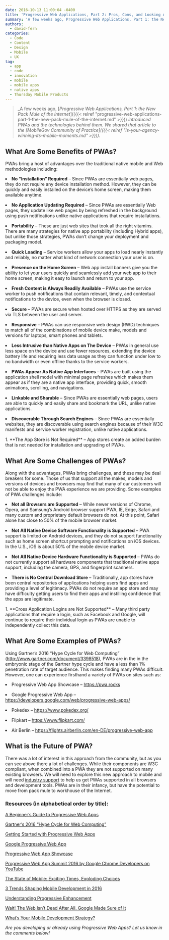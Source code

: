 ```yaml
---
date: 2016-10-13 11:00:04 -0400
title: 'Progressive Web Applications, Part 2: Pros, Cons, and Looking Ahead'
summary: 'A few weeks ago, Progressive Web Applications, Part 1: the New Pack Mule of the Internet introduced PWAs and the technologies behind them. We shared that article to the MobileGov Community of Practice and asked about the pros and cons of this approach to winning mobile moments. What Are Some Benefits of PWAs? PWAs bring'
authors:
  - david-fern
categories:
  - Code
  - Content
  - Design
  - Mobile
  - UX
tag:
  - app
  - code
  - innovation
  - mobile
  - mobile apps
  - native apps
  - Thursday Mobile Products
---
```


> _A few weeks ago, [_Progressive Web Applications, Part 1: the New Pack Mule of the Internet_](({{< relref "progressive-web-applications-part-1-the-new-pack-mule-of-the-internet.md" >}})) _introduced PWAs and the technologies behind them. We shared that article to the [_MobileGov Community of Practice_](({{< relref "is-your-agency-winning-its-mobile-moments.md" >}}))._

## What Are Some Benefits of PWAs?

PWAs bring a host of advantages over the traditional native mobile and Web methodologies including:

<li style="margin-bottom: 15px">
  <strong>No “Installation” Required</strong> – Since PWAs are essentially web pages, they do not require any device installation method. However, they can be quickly and easily installed on the device’s home screen, making them available anytime.
</li>
<li style="margin-bottom: 15px">
  <strong>No Application Updating Required</strong> – Since PWAs are essentially Web pages, they update like web pages by being refreshed in the background using push notifications unlike native applications that require installations.
</li>
<li style="margin-bottom: 15px">
  <strong>Portability</strong> &#8211; These are just web sites that took all the right vitamins. There are many strategies for native app portability (including Hybrid apps), but unlike those strategies, PWAs don&#8217;t change your deployment and packaging model.
</li>
<li style="margin-bottom: 15px">
  <strong>Quick Loading</strong> &#8211; Service workers allow your apps to load nearly instantly and reliably, no matter what kind of network connection your user is on.
</li>
<li style="margin-bottom: 15px">
  <strong>Presence on the Home Screen</strong> &#8211; Web app install banners give you the ability to let your users quickly and seamlessly add your web app to their home screen, making it easy to launch and return to your app.
</li>
<li style="margin-bottom: 15px">
  <strong>Fresh Content is Always Readily Available</strong> – PWAs use the service worker to push notifications that contain relevant, timely, and contextual notifications to the device, even when the browser is closed.
</li>
<li style="margin-bottom: 15px">
  <strong>Secure</strong> – PWAs are secure when hosted over HTTPS as they are served via TLS between the user and server.
</li>
<li style="margin-bottom: 15px">
  <strong>Responsive</strong> – PWAs can use responsive web design (RWD) techniques to match all of the combinations of mobile device make, models and versions for laptops, smart phones and tablets.
</li>
<li style="margin-bottom: 15px">
  <strong>Less Intrusive than Native Apps on The Device</strong> – PWAs in general use less space on the device and use fewer resources, extending the device battery life and requiring less data usage as they can function under low to no bandwidth or even offline thanks to the service workers.
</li>
<li style="margin-bottom: 15px">
  <strong>PWAs Appear As Native App Interfaces</strong> – PWAs are built using the application shell model with minimal page refreshes which makes them appear as if they are a native app interface, providing quick, smooth animations, scrolling, and navigations.
</li>
<li style="margin-bottom: 15px">
  <strong>Linkable and Sharable</strong> &#8211; Since PWAs are essentially web pages, users are able to quickly and easily share and bookmark the URL, unlike native applications.
</li>
<li style="margin-bottom: 15px">
  <strong>Discoverable Through Search Engines</strong> – Since PWAs are essentially websites, they are discoverable using search engines because of their W3C manifests and service worker registration, unlike native applications.
</li>
  1. **The App Store is Not Required** – App stores create an added burden that is not needed for installation and upgrading of PWAs.

## What Are Some Challenges of PWAs?

Along with the advantages, PWAs bring challenges, and these may be deal breakers for some. Those of us that support all the makes, models and versions of devices and browsers may find that many of our customers will not be able to enjoy the PWA experience we are providing. Some examples of PWA challenges include:

<li style="margin-bottom: 15px">
  <strong>Not all Browsers are Supported</strong> – While newer versions of Chrome, Opera, and Samsung’s Android browser support PWA, IE, Edge, Safari and many custom and proprietary default browsers do not. At this point, Safari alone has close to 50% of the mobile browser market.
</li>
<li style="margin-bottom: 15px">
  <strong>Not All Native Device Software Functionality is Supported</strong> – PWA support is limited on Android devices, and they do not support functionality such as home screen shortcut prompting and notifications on iOS devices. In the U.S., iOS is about 50% of the mobile device market.
</li>
<li style="margin-bottom: 15px">
  <strong>Not All Native Device Hardware Functionality is Supported</strong> – PWAs do not currently support all hardware components that traditional native apps support, including the camera, GPS, and fingerprint scanners.
</li>
<li style="margin-bottom: 15px">
  <strong>There is No Central Download Store</strong> – Traditionally, app stores have been central repositories of applications helping users find apps and providing a level of legitimacy. PWAs do not require an app store and may have difficulty getting users to find their apps and instilling confidence that the apps are legitimate.
</li>
  1. **Cross Application Logins are Not Supported** – Many third party applications that require a login, such as Facebook and Google, will continue to require their individual login as PWAs are unable to independently collect this data.

## What Are Some Examples of PWAs?

Using Gartner’s 2016 “Hype Cycle for Web Computing” (<http://www.gartner.com/document/3398518>), PWAs are in the in the embryonic stage of the Gartner hype cycle and have a less than 1% penetration rate of target audience. This makes finding many PWAs difficult. However, one can experience firsthand a variety of PWAs on sites such as:

<li style="margin-bottom: 15px">
  Progressive Web App Showcase &#8211; <a href="https://pwa.rocks/">https://pwa.rocks</a>
</li>
<li style="margin-bottom: 15px">
  Google Progressive Web App &#8211; <a href="https://developers.google.com/web/progressive-web-apps/">https://developers.google.com/web/progressive-web-apps/</a>
</li>
<li style="margin-bottom: 15px">
  Pokedex &#8211; <a href="https://www.pokedex.org/">https://www.pokedex.org/</a>
</li>
<li style="margin-bottom: 15px">
  Flipkart &#8211; <a href="https://www.flipkart.com/">https://www.flipkart.com/</a>
</li>
<li style="margin-bottom: 15px">
  Air Berlin &#8211; <a href="https://flights.airberlin.com/en-DE/progressive-web-app">https://flights.airberlin.com/en-DE/progressive-web-app</a>
</li>

## What is the Future of PWA?

There was a lot of interest in this approach from the community, but as you can see above there a lot of challenges. While their components are W3C compliant, when combined into a PWA they are not supported on many existing browsers. We will need to explore this new approach to mobile and will need [industry support](http://www.benfarrell.com/2016/02/26/progressive-web-apps/) to help us get PWAs supported in all browsers and development tools. PWAs are in their infancy, but have the potential to move from pack mule to workhouse of the Internet.

 

### Resources (in alphabetical order by title):

[A Beginner’s Guide to Progressive Web Apps](https://www.smashingmagazine.com/2016/08/a-beginners-guide-to-progressive-web-apps/)

[Gartner’s 2016 “Hype Cycle for Web Computing”](http://www.gartner.com/document/3398518)

[Getting Started with Progressive Web Apps](https://addyosmani.com/blog/getting-started-with-progressive-web-apps/)

[Google Progressive Web App](https://developers.google.com/web/progressive-web-apps/)

[Progressive Web App Showcase](https://www.pwa.rocks)

[Progressive Web App Summit 2016 by Google Chrome Developers on YouTube](https://www.youtube.com/playlist?list=PLNYkxOF6rcIAWWNR_Q6eLPhsyx6VvYjVb)

[The State of Mobile: Exciting Times, Exploding Choices](http://sdtimes.com/the-state-of-mobile-exciting-times-exploding-choices/)

[3 Trends Shaping Mobile Development in 2016](https://adtmag.com/blogs/dev-watch/2016/01/mobile-dev-trends.aspx)

[Understanding Progressive Enhancement](http://alistapart.com/article/understandingprogressiveenhancement)

[Wait! The Web Isn’t Dead After All. Google Made Sure of It](https://www.wired.com/2016/04/wait-web-isnt-really-dead-google-made-sure/)

[What’s Your Mobile Development Strategy?](http://sdtimes.com/whats-your-mobile-deveolpment-strategy/)

_Are you developing or already using Progressive Web Apps? Let us know in the comments below!_